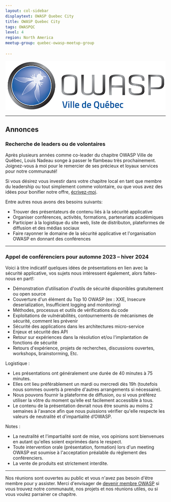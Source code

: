 ```yaml
---
layout: col-sidebar
displaytext: OWASP Quebec City
title: OWASP Quebec City
tags: OWASPQC
level: 4
region: North America
meetup-group: quebec-owasp-meetup-group

---
```


![Quebec City Chapter Logo](assets/images/ville_quebec_981x303.png)

---
## Annonces


### Recherche de leaders ou de volontaires

Après plusieurs années comme co-leader du chapitre OWASP Ville de Québec, Louis Nadeau songe à passer le flambeau très prochainement. Joignez-vous à moi pour le remercier de ses précieux et loyaux services pour notre communauté!

Si vous désirez vous investir dans votre chapitre local en tant que membre du leadership ou tout simplement comme volontaire, ou que vous avez des idées pour bonifier notre offre, [écrivez-moi](mailto:patrick.leclerc@owasp.org). 

Entre autres nous avons des besoins suivants:

  - Trouver des présentateurs de contenu liés à la sécurité applicative 
  - Organiser conférences, activités, formations, partenariats académiques
  - Participer à la logistique du site web, liste de distributon, plateformes de diffusion et des médias sociaux
  - Faire rayonner le domaine de la sécurité applicative et l'organisation OWASP en donnant des conférences
  

---
### Appel de conférenciers pour automne 2023 – hiver 2024

Voici à titre indicatif quelques idées de présentations en lien avec la sécurité applicative, vos sujets nous intéressent également, alors faites-nous en part!:

  - Démonstration d’utilisation d'outils de sécurité disponibles gratuitement ou open source
  - Couverture d'un élément du Top 10 OWASP (ex : XXE, Insecure deserialization, Insufficient logging and monitoring)
  - Méthodes, processus et outils de vérifications du code
  - Exploitations de vulnérabilités, contournements de mécanismes de sécurité, comment les prévenir
  - Sécurité des applications dans les architectures micro-service
  - Enjeux et sécurité des API
  - Retour sur expériences dans la résolution et/ou l'implantation de fonctions de sécurité
  - Retours d'expérience, projets de recherches, discussions ouvertes, workshops, brainstorming, Etc.

Logistique :

  - Les présentations ont généralement une durée de 40 minutes à 75 minutes.
  - Elles ont lieu préférablement un mardi ou mercredi dès 19h (toutefois nous sommes ouverts à prendre d'autres arrangements si nécessaire).
  - Nous pouvons fournir la plateforme de diffusion, ou si vous préférez utiliser la vôtre du moment qu’elle est facilement accessible à tous.
  - Le contenu de la présentation devrait nous être soumis au moins 2 semaines à l'avance afin que nous puissions vérifier qu'elle respecte les valeurs de neutralité et d'impartialité d’OWASP.

Notes :

  - La neutralité et l'impartialité sont de mise, vos opinions sont bienvenues en autant qu'elles soient exprimées dans le respect.
  - Toute intervention orale (présentation, formation) lors d'un meeting OWASP est soumise à l'acceptation préalable du règlement des conférenciers.
  - La vente de produits est strictement interdite.


---
Nos réunions sont ouvertes au public et vous n'avez pas besoin d'être membre pour y assister. Merci d'envisager de [devenir membre OWASP](https://owasp.org/membership/) si vous trouvez notre communauté, nos projets et nos réunions utiles, ou si vous voulez parrainer ce chapitre.
